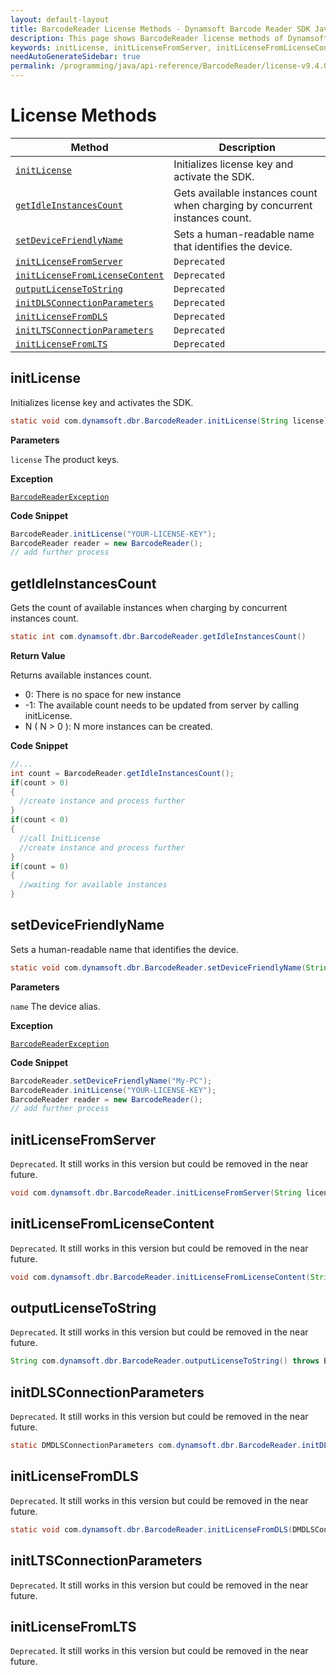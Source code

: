 ```yaml
---
layout: default-layout
title: BarcodeReader License Methods - Dynamsoft Barcode Reader SDK Java Edition API Reference
description: This page shows BarcodeReader license methods of Dynamsoft Barcode Reader SDK Java Edition API Reference.
keywords: initLicense, initLicenseFromServer, initLicenseFromLicenseContent, outputLicenseToString, license methods, BarcodeReader, api reference, java
needAutoGenerateSidebar: true
permalink: /programming/java/api-reference/BarcodeReader/license-v9.4.0.html
---
```



# License Methods

  | Method               | Description |
  |----------------------|-------------|
  | [`initLicense`](#initlicense) | Initializes license key and activate the SDK. |
  | [`getIdleInstancesCount`](#getidleinstancescount) | Gets available instances count when charging by concurrent instances count. |
  | [`setDeviceFriendlyName`](#setdevicefriendlyname) | Sets a human-readable name that identifies the device. |
  | [`initLicenseFromServer`](#initlicensefromserver) | `Deprecated` |
  | [`initLicenseFromLicenseContent`](#initlicensefromlicensecontent) | `Deprecated` |
  | [`outputLicenseToString`](#outputlicensetostring) | `Deprecated` |
  | [`initDLSConnectionParameters`](#initdlsconnectionparameters) | `Deprecated` |
  | [`initLicenseFromDLS`](#initlicensefromdls) | `Deprecated` |
  | [`initLTSConnectionParameters`](#initltsconnectionparameters) | `Deprecated` |
  | [`initLicenseFromLTS`](#initlicensefromlts) | `Deprecated` |


## initLicense

Initializes license key and activates the SDK.

```java
static void com.dynamsoft.dbr.BarcodeReader.initLicense(String license) throws BarcodeReaderException
```   
   
**Parameters**  

`license` The product keys.

**Exception**  

[`BarcodeReaderException`](../class/BarcodeReaderException.md)

**Code Snippet**  

```java
BarcodeReader.initLicense("YOUR-LICENSE-KEY");
BarcodeReader reader = new BarcodeReader();
// add further process
```


## getIdleInstancesCount

Gets the count of available instances when charging by concurrent instances count.

```java
static int com.dynamsoft.dbr.BarcodeReader.getIdleInstancesCount()
```   

**Return Value**  

Returns available instances count.    
- 0: There is no space for new instance  
- -1: The available count needs to be updated from server by calling initLicense.
- N ( N > 0 ): N more instances can be created.

**Code Snippet**  

```java
//...
int count = BarcodeReader.getIdleInstancesCount();
if(count > 0)
{
  //create instance and process further
}
if(count < 0)
{
  //call InitLicense
  //create instance and process further
}
if(count = 0)
{
  //waiting for available instances 
}
```

## setDeviceFriendlyName

Sets a human-readable name that identifies the device.

```java
static void com.dynamsoft.dbr.BarcodeReader.setDeviceFriendlyName(String name) throws BarcodeReaderException
```   
   
**Parameters**  

`name` The device alias.

**Exception**  

[`BarcodeReaderException`](../class/BarcodeReaderException.md)

**Code Snippet**  

```java
BarcodeReader.setDeviceFriendlyName("My-PC");
BarcodeReader.initLicense("YOUR-LICENSE-KEY");
BarcodeReader reader = new BarcodeReader();
// add further process
```

## initLicenseFromServer

`Deprecated`. It still works in this version but could be removed in the near future.

```java
void com.dynamsoft.dbr.BarcodeReader.initLicenseFromServer(String licenseServer, String licenseKey)	throws BarcodeReaderException
```   
   

## initLicenseFromLicenseContent

`Deprecated`. It still works in this version but could be removed in the near future.

```java
void com.dynamsoft.dbr.BarcodeReader.initLicenseFromLicenseContent(String licenseKey, String licenseContent) throws BarcodeReaderException
```   


## outputLicenseToString

`Deprecated`. It still works in this version but could be removed in the near future.

```java
String com.dynamsoft.dbr.BarcodeReader.outputLicenseToString() throws BarcodeReaderException
```   


## initDLSConnectionParameters

`Deprecated`. It still works in this version but could be removed in the near future.

```java
static DMDLSConnectionParameters com.dynamsoft.dbr.BarcodeReader.initDLSConnectionParameters() throws BarcodeReaderException
```

## initLicenseFromDLS

`Deprecated`. It still works in this version but could be removed in the near future.

```java
static void com.dynamsoft.dbr.BarcodeReader.initLicenseFromDLS(DMDLSConnectionParameters dlsInfo) throws BarcodeReaderException
```


## initLTSConnectionParameters
`Deprecated`. It still works in this version but could be removed in the near future.
## initLicenseFromLTS
`Deprecated`. It still works in this version but could be removed in the near future.
